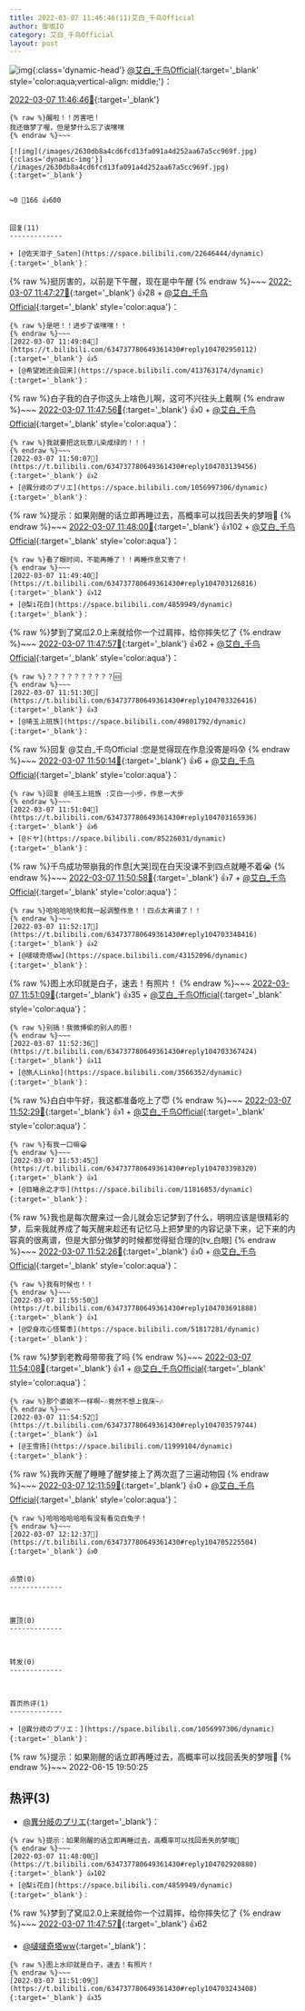 ```yaml
---
title: 2022-03-07 11:46:46(11)艾白_千鸟Official
author: 御坂IO
category: 艾白_千鸟Official
layout: post
---
```


![img](/images/9ae8b9445fd0665cc014d9080156a45271be73c6.jpg){:class='dynamic-head'}
[@艾白_千鸟Official](https://space.bilibili.com/334537711/dynamic){:target='_blank' style='color:aqua;vertical-align: middle;'}：

[2022-03-07 11:46:46🔗](https://t.bilibili.com/634737780649361430){:target='_blank'}

~~~
{% raw %}醒啦！！厉害吧！
我还做梦了喔，但是梦什么忘了诶嘿嘿
{% endraw %}~~~

[![img](/images/2630db8a4cd6fcd13fa091a4d252aa67a5cc969f.jpg){:class='dynamic-img'}](/images/2630db8a4cd6fcd13fa091a4d252aa67a5cc969f.jpg){:target='_blank'}


↪️0 💬166 👍600


回复(11)
-------------

+ [@佐天泪子_Saten](https://space.bilibili.com/22646444/dynamic){:target='_blank'}：
~~~
{% raw %}挺厉害的，以前是下午醒，现在是中午醒
{% endraw %}~~~
[2022-03-07 11:47:27🔗](https://t.bilibili.com/634737780649361430#reply104702905584){:target='_blank'} 👍28
    + [@艾白_千鸟Official](https://space.bilibili.com/334537711/dynamic){:target='_blank' style='color:aqua'}：
~~~
{% raw %}是吧！！进步了诶嘿嘿！！
{% endraw %}~~~
[2022-03-07 11:49:04🔗](https://t.bilibili.com/634737780649361430#reply104702950112){:target='_blank'} 👍5
+ [@希望她还会回来](https://space.bilibili.com/413763174/dynamic){:target='_blank'}：
~~~
{% raw %}白子我的白子你这头上啥色儿啊，这可不兴往头上戴啊
{% endraw %}~~~
[2022-03-07 11:47:56🔗](https://t.bilibili.com/634737780649361430#reply104702918800){:target='_blank'} 👍0
    + [@艾白_千鸟Official](https://space.bilibili.com/334537711/dynamic){:target='_blank' style='color:aqua'}：
~~~
{% raw %}我就要把这玩意儿染成绿的！！！
{% endraw %}~~~
[2022-03-07 11:50:07🔗](https://t.bilibili.com/634737780649361430#reply104703139456){:target='_blank'} 👍2
+ [@異分岐のプリエ](https://space.bilibili.com/1056997306/dynamic){:target='_blank'}：
~~~
{% raw %}提示：如果刚醒的话立即再睡过去，高概率可以找回丢失的梦哦👀
{% endraw %}~~~
[2022-03-07 11:48:00🔗](https://t.bilibili.com/634737780649361430#reply104702920880){:target='_blank'} 👍102
    + [@艾白_千鸟Official](https://space.bilibili.com/334537711/dynamic){:target='_blank' style='color:aqua'}：
~~~
{% raw %}看了眼时间，不能再睡了！！再睡作息又寄了！
{% endraw %}~~~
[2022-03-07 11:49:40🔗](https://t.bilibili.com/634737780649361430#reply104703126816){:target='_blank'} 👍12
+ [@梨i花白](https://space.bilibili.com/4859949/dynamic){:target='_blank'}：
~~~
{% raw %}梦到了窝瓜2.0上来就给你一个过肩摔，给你摔失忆了
{% endraw %}~~~
[2022-03-07 11:47:57🔗](https://t.bilibili.com/634737780649361430#reply104702996496){:target='_blank'} 👍62
    + [@艾白_千鸟Official](https://space.bilibili.com/334537711/dynamic){:target='_blank' style='color:aqua'}：
~~~
{% raw %}？？？？？？？？？？🆘
{% endraw %}~~~
[2022-03-07 11:51:30🔗](https://t.bilibili.com/634737780649361430#reply104703326416){:target='_blank'} 👍3
+ [@琦玉上班族](https://space.bilibili.com/49801792/dynamic){:target='_blank'}：
~~~
{% raw %}回复 @艾白_千鸟Official :您是觉得现在作息没寄是吗😰
{% endraw %}~~~
[2022-03-07 11:50:14🔗](https://t.bilibili.com/634737780649361430#reply104703142832){:target='_blank'} 👍6
    + [@艾白_千鸟Official](https://space.bilibili.com/334537711/dynamic){:target='_blank' style='color:aqua'}：
~~~
{% raw %}回复 @琦玉上班族 :艾白一小步，作息一大步
{% endraw %}~~~
[2022-03-07 11:51:04🔗](https://t.bilibili.com/634737780649361430#reply104703165936){:target='_blank'} 👍6
+ [@ドヤ](https://space.bilibili.com/85226031/dynamic){:target='_blank'}：
~~~
{% raw %}千鸟成功带崩我的作息[大哭]现在白天没课不到四点就睡不着😭
{% endraw %}~~~
[2022-03-07 11:50:58🔗](https://t.bilibili.com/634737780649361430#reply104703238512){:target='_blank'} 👍7
    + [@艾白_千鸟Official](https://space.bilibili.com/334537711/dynamic){:target='_blank' style='color:aqua'}：
~~~
{% raw %}哈哈哈哈快和我一起调整作息！！四点太离谱了！！
{% endraw %}~~~
[2022-03-07 11:52:17🔗](https://t.bilibili.com/634737780649361430#reply104703348416){:target='_blank'} 👍2
+ [@啵啵奇塔ww](https://space.bilibili.com/43152096/dynamic){:target='_blank'}：
~~~
{% raw %}图上水印就是白子，速去！有照片！
{% endraw %}~~~
[2022-03-07 11:51:09🔗](https://t.bilibili.com/634737780649361430#reply104703243408){:target='_blank'} 👍35
    + [@艾白_千鸟Official](https://space.bilibili.com/334537711/dynamic){:target='_blank' style='color:aqua'}：
~~~
{% raw %}别搞！我微博偷的别人的图！
{% endraw %}~~~
[2022-03-07 11:52:36🔗](https://t.bilibili.com/634737780649361430#reply104703367424){:target='_blank'} 👍11
+ [@旅人Linko](https://space.bilibili.com/3566352/dynamic){:target='_blank'}：
~~~
{% raw %}白白中午好，我这都准备吃上了😇
{% endraw %}~~~
[2022-03-07 11:52:29🔗](https://t.bilibili.com/634737780649361430#reply104703279904){:target='_blank'} 👍1
    + [@艾白_千鸟Official](https://space.bilibili.com/334537711/dynamic){:target='_blank' style='color:aqua'}：
~~~
{% raw %}有我一口嘛😀
{% endraw %}~~~
[2022-03-07 11:53:45🔗](https://t.bilibili.com/634737780649361430#reply104703398320){:target='_blank'} 👍1
+ [@目睹余之才华](https://space.bilibili.com/11816853/dynamic){:target='_blank'}：
~~~
{% raw %}我也是每次醒来过一会儿就会忘记梦到了什么，明明应该是很精彩的梦，后来我就养成了每天醒来趁还有记忆马上把梦里的内容记录下来，记下来的内容真的很离谱，但是大部分做梦的时候都觉得挺合理的[tv_白眼]
{% endraw %}~~~
[2022-03-07 11:52:26🔗](https://t.bilibili.com/634737780649361430#reply104703362928){:target='_blank'} 👍0
    + [@艾白_千鸟Official](https://space.bilibili.com/334537711/dynamic){:target='_blank' style='color:aqua'}：
~~~
{% raw %}我有时候也！！
{% endraw %}~~~
[2022-03-07 11:55:50🔗](https://t.bilibili.com/634737780649361430#reply104703691888){:target='_blank'} 👍1
+ [@受身攻心怪蜀黍](https://space.bilibili.com/51817281/dynamic){:target='_blank'}：
~~~
{% raw %}梦到老教母带带我了吗
{% endraw %}~~~
[2022-03-07 11:54:08🔗](https://t.bilibili.com/634737780649361430#reply104703483664){:target='_blank'} 👍1
    + [@艾白_千鸟Official](https://space.bilibili.com/334537711/dynamic){:target='_blank' style='color:aqua'}：
~~~
{% raw %}那个婆娘不一样啊~🎶竟然不想上我床~🎶
{% endraw %}~~~
[2022-03-07 11:54:52🔗](https://t.bilibili.com/634737780649361430#reply104703579744){:target='_blank'} 👍1
+ [@王雪扬](https://space.bilibili.com/11999104/dynamic){:target='_blank'}：
~~~
{% raw %}我昨天醒了睡睡了醒梦接上了两次逛了三遍动物园
{% endraw %}~~~
[2022-03-07 12:11:59🔗](https://t.bilibili.com/634737780649361430#reply104705055712){:target='_blank'} 👍0
    + [@艾白_千鸟Official](https://space.bilibili.com/334537711/dynamic){:target='_blank' style='color:aqua'}：
~~~
{% raw %}哈哈哈哈哈哈有没有看见白兔子！
{% endraw %}~~~
[2022-03-07 12:12:37🔗](https://t.bilibili.com/634737780649361430#reply104705225504){:target='_blank'} 👍0


点赞(0)
-------------



置顶(0)
-------------



转发(0)
-------------



首页热评(1)
-------------

+ [@異分岐のプリエ：](https://space.bilibili.com/1056997306/dynamic){:target='_blank'}：
~~~
{% raw %}提示：如果刚醒的话立即再睡过去，高概率可以找回丢失的梦哦👀
{% endraw %}~~~
2022-06-15 19:50:25


热评(3)
-------------

+ [@異分岐のプリエ](https://space.bilibili.com/1056997306/dynamic){:target='_blank'}：
~~~
{% raw %}提示：如果刚醒的话立即再睡过去，高概率可以找回丢失的梦哦👀
{% endraw %}~~~
[2022-03-07 11:48:00🔗](https://t.bilibili.com/634737780649361430#reply104702920880){:target='_blank'} 👍102
+ [@梨i花白](https://space.bilibili.com/4859949/dynamic){:target='_blank'}：
~~~
{% raw %}梦到了窝瓜2.0上来就给你一个过肩摔，给你摔失忆了
{% endraw %}~~~
[2022-03-07 11:47:57🔗](https://t.bilibili.com/634737780649361430#reply104702996496){:target='_blank'} 👍62
+ [@啵啵奇塔ww](https://space.bilibili.com/43152096/dynamic){:target='_blank'}：
~~~
{% raw %}图上水印就是白子，速去！有照片！
{% endraw %}~~~
[2022-03-07 11:51:09🔗](https://t.bilibili.com/634737780649361430#reply104703243408){:target='_blank'} 👍35


